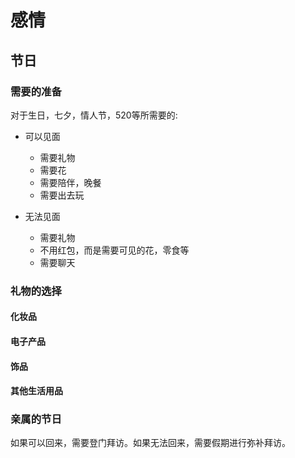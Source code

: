 # 感情

## 节日  

### 需要的准备

对于生日，七夕，情人节，520等所需要的:

* 可以见面
  * 需要礼物
  * 需要花
  * 需要陪伴，晚餐
  * 需要出去玩

* 无法见面
  * 需要礼物
  * 不用红包，而是需要可见的花，零食等
  * 需要聊天

### 礼物的选择

#### 化妆品

#### 电子产品

#### 饰品

#### 其他生活用品

### 亲属的节日

如果可以回来，需要登门拜访。如果无法回来，需要假期进行弥补拜访。